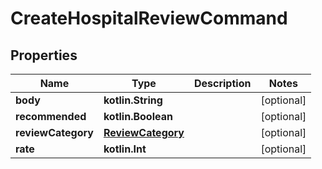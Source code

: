 
# CreateHospitalReviewCommand

## Properties
Name | Type | Description | Notes
------------ | ------------- | ------------- | -------------
**body** | **kotlin.String** |  |  [optional]
**recommended** | **kotlin.Boolean** |  |  [optional]
**reviewCategory** | [**ReviewCategory**](ReviewCategory.md) |  |  [optional]
**rate** | **kotlin.Int** |  |  [optional]



